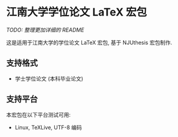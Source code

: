 # 江南大学学位论文 LaTeX 宏包

*TODO: 整理更加详细的 README*

这是适用于江南大学的学位论文 LaTeX 宏包, 基于 NJUthesis 宏包制作.


## 支持格式

* 学士学位论文 (本科毕业论文)


## 支持平台

本宏包在以下平台测试可用:

* Linux, TeXLive, UTF-8 编码


<!-- vim:set ai et ts=4 sw=4 sts=4 fenc=utf-8: -->
